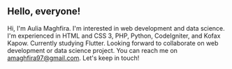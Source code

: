 ## Hello, everyone!

Hi, I'm Aulia Maghfira. I'm interested in web development and data science. 
I'm experienced in HTML and CSS 3, PHP, Python, CodeIgniter, and Kofax Kapow. Currently studying Flutter.
Looking forward to collaborate on web development or data science project. You can reach me on amaghfira97@gmail.com. Let's keep in touch!

<!---
amaghfira/amaghfira is a ✨ special ✨ repository because its `README.md` (this file) appears on your GitHub profile.
You can click the Preview link to take a look at your changes.
--->
